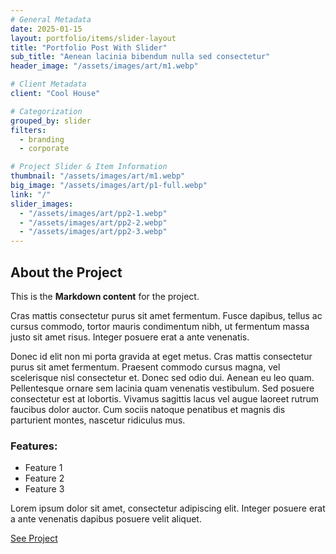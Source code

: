 ```yaml
---
# General Metadata
date: 2025-01-15
layout: portfolio/items/slider-layout
title: "Portfolio Post With Slider"
sub_title: "Aenean lacinia bibendum nulla sed consectetur"
header_image: "/assets/images/art/m1.webp"

# Client Metadata
client: "Cool House"

# Categorization
grouped_by: slider
filters:
  - branding
  - corporate

# Project Slider & Item Information
thumbnail: "/assets/images/art/m1.webp"
big_image: "/assets/images/art/p1-full.webp"
link: "/"
slider_images:
  - "/assets/images/art/pp2-1.webp"
  - "/assets/images/art/pp2-2.webp"
  - "/assets/images/art/pp2-3.webp"
---
```

## About the Project
This is the **Markdown content** for the project. 

<p class="lead">Cras mattis consectetur purus sit amet fermentum. Fusce dapibus, tellus ac cursus commodo, tortor mauris condimentum nibh, ut fermentum massa justo sit amet risus. Integer posuere erat a ante venenatis.</p>

Donec id elit non mi porta gravida at eget metus. Cras mattis consectetur purus sit amet fermentum. Praesent commodo cursus magna, vel scelerisque nisl consectetur et. Donec sed odio dui. Aenean eu leo quam. Pellentesque ornare sem lacinia quam venenatis vestibulum. Sed posuere consectetur est at lobortis. Vivamus sagittis lacus vel augue laoreet rutrum faucibus dolor auctor. Cum sociis natoque penatibus et magnis dis parturient montes, nascetur ridiculus mus.

### Features:
- Feature 1
- Feature 2
- Feature 3

Lorem ipsum dolor sit amet, consectetur adipiscing elit. Integer posuere erat a ante venenatis dapibus posuere velit aliquet.

[See Project](#)